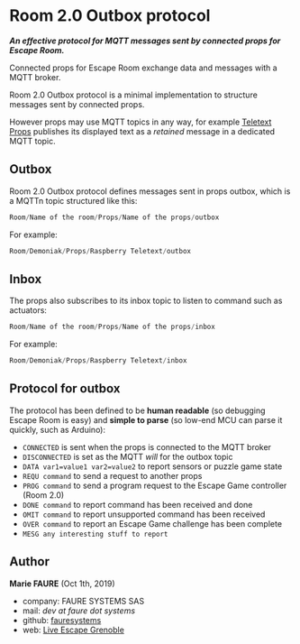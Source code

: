 ﻿# Room 2.0 Outbox protocol
***An effective protocol for MQTT messages sent by connected props for Escape Room.***

Connected props for Escape Room exchange data and messages with a MQTT broker.

Room 2.0 Outbox protocol is a minimal implementation to structure messages sent by connected props. 

However props may use MQTT topics in any way, for example [Teletext Props](https://github.com/fauresystems/TeletextProps) publishes its displayed text as a *retained* message in a dedicated MQTT topic.

## Outbox
Room 2.0 Outbox protocol defines messages sent in props outbox, which is a MQTTn topic structured like this:
```python
Room/Name of the room/Props/Name of the props/outbox
```
For example:
```python
Room/Demoniak/Props/Raspberry Teletext/outbox
```

## Inbox
The props also subscribes to its inbox topic to listen to command such as actuators:
```python
Room/Name of the room/Props/Name of the props/inbox
```
For example:
```python
Room/Demoniak/Props/Raspberry Teletext/inbox
```

## Protocol for outbox
The protocol has been defined to be **human readable** (so debugging Escape Room is easy) and  **simple to parse** (so low-end MCU can parse it quickly, such as Arduino):

* `CONNECTED` is sent when the props is connected to the MQTT broker
* `DISCONNECTED` is set as the MQTT *will* for the outbox topic
* `DATA var1=value1 var2=value2` to report sensors or puzzle game state
* `REQU command` to send a request to another props
* `PROG command` to send a program request to the Escape Game controller (Room 2.0)
* `DONE command` to report command has been received and done
* `OMIT command` to report unsupported command has been received
* `OVER command` to report an Escape Game challenge has been complete
* `MESG any interesting stuff to report`


## Author

**Marie FAURE** (Oct 1th, 2019)
* company: FAURE SYSTEMS SAS
* mail: *dev at faure dot systems*
* github: <a href="https://github.com/fauresystems?tab=repositories" target="_blank">fauresystems</a>
* web: <a href="https://www.live-escape.net/" target="_blank">Live Escape Grenoble</a>